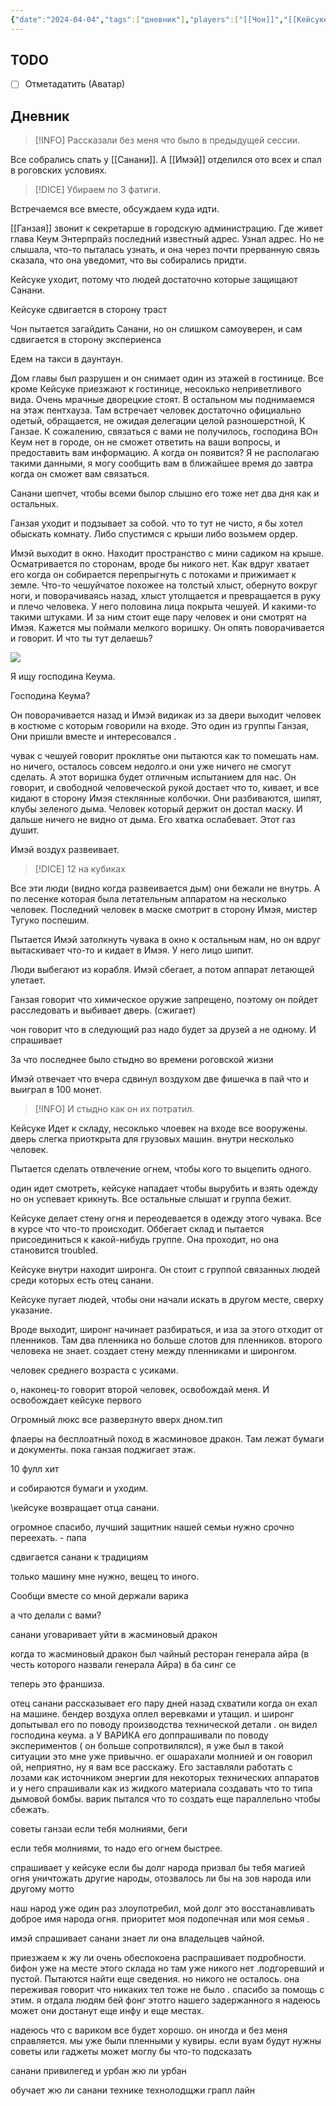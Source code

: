 ```yaml
---
{"date":"2024-04-04","tags":["дневник"],"players":["[[Чон]]","[[Кейсуке]]","[[Санани\|Санани]]","[[Имэй\|Имэй]]","[[Ганзая\|Ганзая]]"],"campaign":"Oneshots/Avatar","previous-session":"[[28 марта 2024]]","next-session":"[[10 апреля 2024]]","dg-publish":true,"permalink":"/4-aprelya-2024/","dgPassFrontmatter":true}
---
```



## TODO
- [ ] Отметадатить (Аватар)

## Дневник

> [!INFO] Рассказали без меня что было в предыдущей сессии.

Все собрались спать у [[Санани]]. А [[Имэй]] отделился ото всех и спал в роговских условиях. 

> [!DICE] Убираем по 3 фатиги.

Встречаемся все вместе, обсуждаем куда идти.

[[Ганзая]] звонит к секретарше в городскую администрацию. Где живет глава Кеум Энтерпрайз последний известный адрес. Узнал адрес. Но не слышала, что-то пыталась узнать, и она через почти прерванную связь сказала, что она уведомит, что вы собирались придти. 

Кейсуке уходит, потому что людей достаточно которые защищают Санани.

Кейсуке сдвигается в сторону траст

Чон пытается загайдить Санани, но он слишком самоуверен, и сам сдвигается в сторону экспериенса

Едем на такси в даунтаун.

Дом главы был разрушен и он снимает один из этажей в гостинице. Все кроме Кейсуке приезжают к гостинице, несоклько неприветливого вида. Очень мрачные дворецкие стоят. В остальном мы поднимаемся на этаж пентхауза. Там встречает человек достаточно официально одетый, обращается, не ожидая делегации целой разношерстной, К Ганзае. К сожалению, связаться с вами не получилось, господина ВОн Кеум нет в городе, он не сможет ответить на ваши вопросы, и предоставить вам информацию.
А когда он появится?
Я не располагаю такими данными, я могу сообщить вам в ближайшее время до завтра когда он сможет вам связаться. 

Санани шепчет, чтобы всеми былор слышно его тоже нет два дня как и остальных.

Ганзая уходит и подзывает за собой. что то тут не чисто, я бы хотел обыскать комнату. Либо спустимся с крыши либо возьмем ордер. 

Имэй выходит в окно. Находит пространство с мини садиком на крыше. Осматривается по сторонам, вроде бы никого нет. Как вдруг хватает его когда он собирается перепрыгнуть с потоками и прижимает к земле. Что-то чешуйчатое похожее на толстый хлыст, обернуто вокруг ноги, и поворачиваясь назад, хлыст утолщается и превращается в руку и плечо человека. У него половина лица покрыта чешуей. И какими-то такими штуками. И за ним стоит еще пару человек и они смотрят на Имэя. Кажется мы поймали мелкого воришку. Он опять поворачивается и говорит. И что ты тут делаешь?

![](https://i.imgur.com/WJAr7mQ.jpeg)

Я ищу господина Кеума. 

Господина Кеума? 

Он поворачивается назад и Имэй видикак из за двери выходит человек в костюме с которым говорили на входе. Это один из группы Ганзая, Они пришли вместе и интересовался . 

чувак с чешуей говорит проклятье они пытаются как то помешать нам. но ничего, осталось совсем недолго.и они уже ничего не смогут сделать. А этот воришка будет отличным испытанием для нас. Он говорит, и свободной человеческой рукой достает что то, кивает, и все кидают в сторону Имэя стеклянные колбочки. Они разбиваются, шипят, клубы зеленого дыма. Человек который держит он достал маску. И дальше ничего не видно от дыма. Его хватка ослабевает. Этот газ душит. 

Имэй воздух развеивает.

> [!DICE] 12 на кубиках

Все эти люди (видно когда развеивается дым) они бежали не внутрь. А по лесенке которая была летательным аппаратом на несколько человек. Последний человек в маске смотрит в сторону Имэя, мистер Тугуко поспешим.

Пытается Имэй затолкнуть чувака в окно к остальным нам, но он вдруг вытаскивает что-то и кидает в Имэя. У него лицо шипит.

Люди выбегают из корабля. Имэй сбегает, а потом аппарат летающей улетает. 

Ганзая говорит что химическое оружие запрещено, поэтому он пойдет расследовать и выбивает дверь. (сжигает)


чон говорит что в следующий раз надо будет за друзей а не одному. И спрашивает 

За что последнее было стыдно во времени роговской жизни 

Имэй отвечает что вчера сдвинул воздухом две фишечка в пай что и выиграл в 100 монет. 

> [!INFO] И стыдно как он их потратил.

Кейсуке
Идет к складу, несоклько члоевек на входе все вооружены. дверь слегка приоткрыта для грузовых машин. внутри несколько человек. 

Пытается сделать отвлечение огнем, чтобы кого то выцепить одного.

один идет смотреть, кейсуке нападает чтобы вырубить и взять одежду но он успевает крикнуть. Все остальные слышат и группа бежит. 

Кейсуке делает стену огня и переодевается в одежду этого чувака. Все в курсе что что-то происходит. Оббегает склад и пытается присоединиться к какой-нибудь группе. Она проходит, но она становится troubled. 

Кейсуке внутри находит широнга. Он стоит с группой связанных людей среди которых есть отец санани. 

Кейсуке пугает людей, чтобы они начали искать в другом месте, сверху указание.

Вроде выходит, широнг начинает разбираться, и иза за этого отходит от пленников. Там два пленника но больше слотов для пленников. второго человека не знает. создает стену между пленниками и широнгом.

человек среднего возраста с усиками.

о, наконец-то говорит второй человек, освобождай меня. И освобождает кейсуке первого


Огромный люкс
все разверзнуто вверх дном.тип

флаеры на бесплоатный поход в жасминовое дракон. Там лежат бумаги и документы. пока ганзая поджигает этаж.

10 фулл хит

и собираются бумаги и уходим.

\кейсуке возвращает отца санани. 

огромное спасибо, лучший защитник нашей семьи
нужно срочно переехать. - папа

сдвигается санани к традициям

только машину мне нужно, вещец то иного.

Сообщи вместе со мной держали варика

а что делали с вами?

санани уговаривает уйти в жасминовый дракон


когда то жасминовый дракон был чайный ресторан генерала айра (в честь которого назвали генерала Айра) в ба синг се

теперь это франшиза. 

отец санани рассказывает
его пару дней назад схватили когда он ехал на машине. бендер воздуха оплел веревками и утащил. и широнг допытывал его по поводу производства технической детали . он видел господина кеума. а У ВАРИКА его доппрашивали по поводу экспериментов ( он больше сопротвилялся), я уже был в такой ситуации это мне уже привычно. ег ошарахали молнией и он говорил ой, неприятно, ну я вам все расскажу. Его заставляли работать с лозами как источником энергии для некоторых технических аппаратов и у него спрашивали как из жидкого материала создавать что то типа дымовой бомбы. варик пытался что то создать еще параллельно чтобы сбежать.

советы ганзаи
если тебя молниями, беги

если тебя молниями, то надо его огнем быстрее.

спрашивает у кейсуке
если бы долг народа призвал бы тебя магией огня уничтожать другие народы, отозвалось ли бы на зов народа или другому мотто

наш народ уже один раз злоупотребил, мой долг это восстанавливать доброе имя народа огня. приоритет моя подопечная или моя семья .

имэй спрашивает санани знает ли она владельцев чайной. 

приезжаем к жу ли очень обеспокоена распрашивает подробности. бифон уже на месте этого склада но там уже никого нет .подгоревший и пустой. Пытаются найти еще сведения. но никого не осталось. она переживая говорит что никаких тел тоже не было . спасибо за помощь с этим. я отдала людям бей фонг этотго нашего задержанного я надеюсь может они достанут еще инфу и еще местах.

надеюсь что с вариком все будет хорошо. он иногда и без меня справляется. мы уже были пленными у кувиры. если вуам будут нужны советы или гаджеты может моглу бы что-то подсказать

санани привилегед и урбан
жю ли урбан

обучает жю ли санани технике технолодщжи грапл лайн